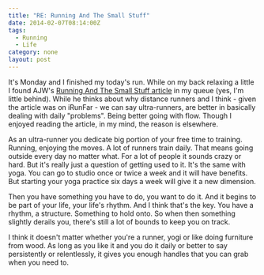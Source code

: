 ```yaml
---
title: "RE: Running And The Small Stuff"
date: 2014-02-07T08:14:00Z
tags:
  - Running
  - Life
category: none
layout: post
---
```

It's Monday and I finished my today's run. While on my back relaxing a little I found AJW's [Running And The Small Stuff article][1] in my queue (yes, I'm little behind). While he thinks about why distance runners and I think - given the article was on iRunFar - we can say ultra-runners, are better in basically dealing with daily "problems". Being better going with flow. Though I enjoyed reading the article, in my mind, the reason is elsewhere.

<!-- excerpt -->

As an ultra-runner you dedicate big portion of your free time to training. Running, enjoying the moves. A lot of runners train daily. That means going outside every day no matter what. For a lot of people it sounds crazy or hard. But it's really just a question of getting used to it. It's the same with yoga. You can go to studio once or twice a week and it will have benefits. But starting your yoga practice six days a week will give it a new dimension.

Then you have something you have to do, you want to do it. And it begins to be part of your life, your life's rhythm. And I think that's the key. You have a rhythm, a structure. Something to hold onto. So when then something slightly derails you, there's still a lot of bounds to keep you on track.

I think it doesn't matter whether you're a runner, yogi or like doing furniture from wood. As long as you like it and you do it daily or better to say persistently or relentlessly, it gives you enough handles that you can grab when you need to.

[1]: http://www.irunfar.com/2014/01/running-and-the-small-stuff.html